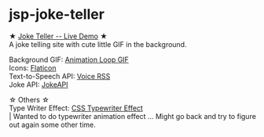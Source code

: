 # jsp-joke-teller

★ [Joke Teller -- Live Demo](https://yjie28.github.io/jsp-joke-teller/) ★ <br />
A joke telling site with cute little GIF in the background. 

Background GIF: [Animation Loop GIF](https://giphy.com/gifs/animation-perfect-loop-gastaloop-3oD3YC5okylCndTsT6) <br />
Icons: [Flaticon](https://www.flaticon.com/) <br />
Text-to-Speech API: [Voice RSS](http://www.voicerss.org/api/) <br />
Joke API: [JokeAPI](https://sv443.net/jokeapi/v2/) <br />

☆ Others ☆ <br />
Type Writer Effect: [CSS Typewriter Effect](https://css-tricks.com/snippets/css/typewriter-effect/) <br />
  | Wanted to do typewriter animation effect ... Might go back and try to figure out again some other time. 
